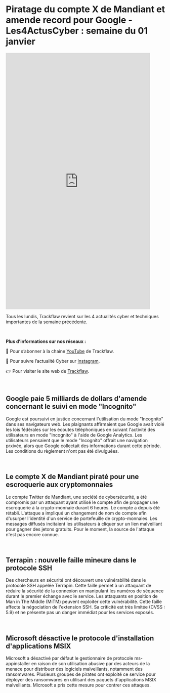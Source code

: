 # Piratage du compte X de Mandiant et amende record pour Google - Les4ActusCyber : semaine du 01 janvier

    
<div class="flex-container">
   <div class="flex-items">
   <iframe width="456" height="811" src="https://www.youtube.com/embed/253xTOrOowk" title="#Les4ActusCyber - Semaine du 01 janvier" frameborder="0" allow="accelerometer; autoplay; clipboard-write; encrypted-media; gyroscope; picture-in-picture; web-share" allowfullscreen></iframe>
   </div>

   <div class="flex-items">
      <p>Tous les lundis, Trackflaw revient sur les 4 actualités cyber et techniques importantes de la semaine précédente.</p>
      <br>
      <p><strong>Plus d’informations sur nos réseaux :</strong></p>
      <p>🔴 Pour s’abonner à la chaine <a href="https://www.youtube.com/@trackflaw" target="_blank" rel="noopener noreffer ">YouTube</a> de Trackflaw.</p>
      <p>📸 Pour suivre l’actualité Cyber sur <a href="https://www.instagram.com/trackflaw/" target="_blank" rel="noopener noreffer ">Instagram</a>.</p>
      <p>👉 Pour visiter le site web de <a href="https://trackflaw.com" target="_blank" rel="noopener noreffer ">Trackflaw</a>.</p>
   </div>
</div>

    
<br>

## Google paie 5 milliards de dollars d'amende concernant le suivi en mode "Incognito"

Google est poursuivi en justice concernant l'utilisation du mode "Incognito" dans ses navigateurs web. Les plaignants affirmaient que Google avait violé les lois fédérales sur les écoutes téléphoniques en suivant l'activité des utilisateurs en mode "Incognito" à l'aide de Google Analytics.
Les utilisateurs pensaient que le mode "Incognito" offrait une navigation prxivée, alors que Google collectait des informations durant cette période. Les conditions du règlement n'ont pas été divulguées.


<br>

## Le compte X de Mandiant piraté pour une escroquerie aux cryptomonnaies

Le compte Twitter de Mandiant, une société de cybersécurité, a été compromis par un attaquant ayant utilisé le compte afin de propager une escroquerie à la crypto-monnaie durant 6 heures. Le compte a depuis été rétabli.
L'attaque a impliqué un changement de nom de compte afin d'usurper l'identité d'un service de portefeuille de crypto-monnaies. Les messages diffusés incitaient les utilisateurs à cliquer sur un lien malveillant pour gagner des jetons gratuits. Pour le moment, la source de l'attaque n'est pas encore connue.


<br>

## Terrapin : nouvelle faille mineure dans le protocole SSH

Des chercheurs en sécurité ont découvert une vulnérabilité dans le protocole SSH appelée Terrapin. Cette faille permet à un attaquant de réduire la sécurité de la connexion en manipulant les numéros de séquence durant le premier échange avec le service.
Les attaquants en position de Man in The Middle (MiTM) peuvent exploiter cette vulnérabilité. Cette faille affecte la négociation de l'extension SSH. Sa criticité est très limitée (CVSS : 5.9) et ne présente pas un danger immédiat pour les services exposés.


<br>

## Microsoft désactive le protocole d'installation d'applications MSIX

Microsoft a désactivé par défaut le gestionnaire de protocole ms-appinstaller en raison de son utilisation abusive par des acteurs de la menace pour distribuer des logiciels malveillants, notamment des ransomwares.
Plusieurs groupes de pirates ont exploité ce service pour déployer des ransomwares en utilisant des paquets d'applications MSIX malveillants. Microsoft a pris cette mesure pour contrer ces attaques.


